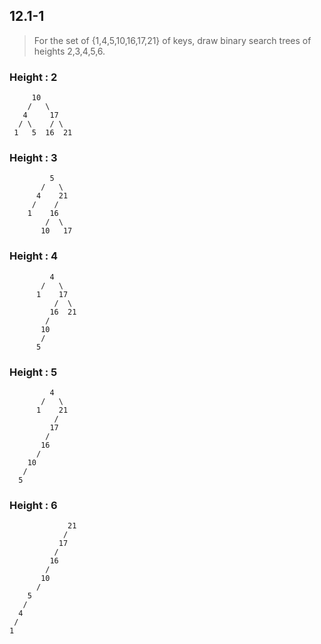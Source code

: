 ## 12.1-1
> For the set of {1,4,5,10,16,17,21} of keys, draw binary search trees of heights 2,3,4,5,6.

### Height : 2
         10
        /   \
       4     17
      / \    / \
     1   5  16  21

### Height : 3
             5
           /   \
          4    21
         /    /
        1    16
            /  \
           10   17

### Height : 4
             4
           /   \
          1    17
              /  \
             16  21
            /
           10
           /
          5

### Height : 5
             4
           /   \
          1    21
              /
             17
            /
           16
          /
        10
       /
      5

### Height : 6
                 21
                /
               17
              /
             16
            /
           10
          /
        5
       /
      4
     /
    1
